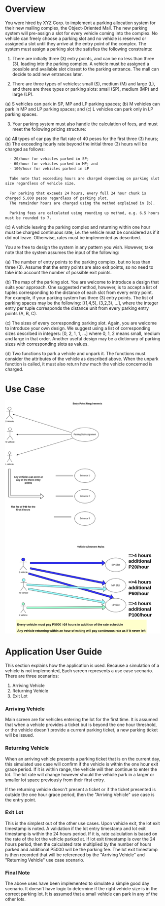 # Overview

You were hired by XYZ Corp. to implement a parking allocation system for their new malling complex, the Object-Oriented Mall.
The new parking system will pre-assign a slot for every vehicle coming into the complex. No vehicle can freely choose a parking
slot and no vehicle is reserved or assigned a slot until they arrive at the entry point of the complex. The system must assign
a parking slot the satisfies the following constraints:

1. There are initially three (3) entry points, and can be no less than three (3), leading into the parking complex. A vehicle
  must be assigned a possible and available slot closest to the parking entrance. The mall can decide to add new entrances later.

2. There are three types of vehicles: small (S), medium (M) and large (L),
  and there are three types or parking slots: small (SP), medium (MP) and large (LP).

  (a) S vehicles can park in SP, MP and LP parking spaces;
  (b) M vehicles can park in MP and LP parking spaces; and
  (c) L vehicles can park only in LP parking spaces.

3. Your parking system must also handle the calculation of fees, and must meet the following pricing structure:

  (a) All types of car pay the flat rate of 40 pesos for the first three (3) hours;
  (b) The exceeding hourly rate beyond the initial three (3) hours will be charged as follows:

      - 20/hour for vehicles parked in SP;
      - 60/hour for vehicles parked in MP; and
      - 100/hour for vehicles parked in LP

      Take note that exceeding hours are charged depending on parking slot size regardless of vehicle size.

      For parking that exceeds 24 hours, every full 24 hour chunk is charged 5,000 pesos regardless of parking slot.
      The remainder hours are charged using the method explained in (b).

      Parking fees are calculated using rounding up method, e.g. 6.5 hours must be rounded to 7.

  (c) A vehicle leaving the parking complex and returning within one hour must be charged continuous rate,
      i.e. the vehicle must be considered as if it did not leave. Otherwise, rates must be implemented as described.

You are free to design the system in any pattern you wish. However, take note that the system assumes the input of the following:

  (a) The number of entry points to the parking complex, but no less than three (3). Assume that the entry points
      are also exit points, so no need to take into account the number of possible exit points.

  (b) The map of the parking slot. You are welcome to introduce a design that suits your approach. One suggested
      method, however, is to accept a list of tuples corresponding to the distance of each slot from every entry
      point. For example, if your parking system has three (3) entry points. The list of parking spaces may be
      the following: [(1,4,5), (3,2,3), ...], where the integer entry per tuple corresponds the distance unit
      from every parking entry points (A, B, C).

  (c) The sizes of every corresponding parking slot. Again, you are welcome to introduce your own design. We suggest using
      a list of corresponding sizes described in integers: [0, 2, 1, 1, ...] where 0, 1, 2 means small, medium and large
      in that order. Another useful design may be a dictionary of parking sizes with corresponding slots as values.

  (d) Two functions to park a vehicle and unpark it. The functions must consider the attributes of the vehicle as described above.
      When the unpark function is called, it must also return how much the vehicle concerned is charged.

# Use Case

![BGC Smart Parking System](./BGC%20Smart%20Parking%20System.png)

# Application User Guide

This section explains how the application is used.  Because a simulation of a vehicle is not implemented, Each screen represents a use case scenario.  There are three scenarios:

1. Arriving Vehicle
2. Returning Vehicle
3. Exit Lot

### Arriving Vehicle

Main screen are for vehicles entering the lot for the first time.  It is assumed that when a vehicle provides a ticket but is beyond the one hour threshold, or the vehicle doesn't provide a current parking ticket, a new parking ticket will be issued.

### Returning Vehicle

When an arriving vehicle presents a parking ticket that is on the current day, this simulated use case will confirm if the vehicle is within the one hour exit grace period.  If it is within range, the vehicle will then continue to enter the lot.  The lot rate will change however should the vehicle park in a larger or smaller lot space previously from their first entry.  

If the returning vehicle doesn't present a ticket or if the ticket presented is outside the one hour grace period, then the "Arriving Vehicle" use case is the entry point.

### Exit Lot

This is the simplest out of the other use cases. Upon vehicle exit, the lot exit timestamp is noted.  A validation if the lot entry timestamp and lot exit timestamp is within the 24 hours period.  If it is, rate calculation is based on the rate of the lot the vehicle parked at.  If lot exit timestamp is over the 24 hours period, then the calculated rate multiplied by the number of hours parked and additional P5000 will be the parking fee.  The lot exit timestamp is then recorded that will be referenced by the "Arriving Vehicle" and "Returning Vehicle" use case scenario. 

### Final Note

The above uses have been implemented to simulate a simple good day scenario.  It doesn't have logic to determine if the right vehicle size is in the correct parking lot.  It is assumed that a small vehicle can park in any of the other lots.